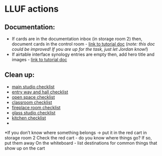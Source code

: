 # LLUF actions
## Documentation:
* If cards are in the documentation inbox (in storage room 2)
    then, document cards in the control room - [link to tutorial doc](https://hackmd.io/NesNps5dTUSKmx_rBqKV7w) (*note: this doc could be improved! If you are up for the task, just let Jordan know!*)
* If airtable interface synology entries are empty
    then, add hero title and images - [link to tutorial doc](https://docs.google.com/document/d/1mNybFbtViVI8Ssny6xxghIb7uTRGPjxM3tH7jYYNvLo/edit?usp=sharing)
## Clean up:
* [main studio checklist](/vlfWlRtYQtOf9ci_r7KrpQ)
* [entry way and hall checklist](/6PpmNgibQbG-UTF4p-xaYQ)
* [open space checklist](/CfPl9ERzR0Wwh0NDjaYnrw)
* [classroom checklist](/De-7cU_USReLHxXW0uIviA)
* [fireplace room checklist](/xplnyB1qRH-wKmWxwApHVQ)
* [glass studio checklist](/5Z_dx809RU-vhL5IoOm5Lg)
* [kitchen checklist](/bBiQgWYETKSrH5wJj8HnZw)
* 

*If you don’t know where something belongs -> put it in the red cart in storage room 2
    Check the red cart - do you know where things go? If so, put them away
    On the whiteboard - list destinations for common things that show up on the cart

